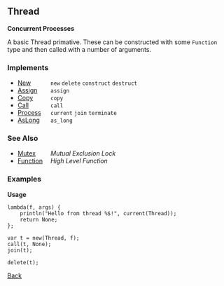 Thread
------
__Concurrent Processes__

A basic Thread primative. These can be constructed with some `Function` type and then called with a number of arguments.


### Implements

* <span style="width:75px; float:left;">[New](new)</span> `new` `delete` `construct` `destruct`
* <span style="width:75px; float:left;">[Assign](assign)</span> `assign`
* <span style="width:75px; float:left;">[Copy](copy)</span> `copy`
* <span style="width:75px; float:left;">[Call](call)</span> `call`
* <span style="width:75px; float:left;">[Process](process)</span> `current` `join` `terminate`
* <span style="width:75px; float:left;">[AsLong](aslong)</span> `as_long`


### See Also

* <span style="width:75px; float:left;">[Mutex](mutex)</span> _Mutual Exclusion Lock_
* <span style="width:75px; float:left;">[Function](function)</span> _High Level Function_


### Examples

__Usage__

    lambda(f, args) {
        println("Hello from thread %$!", current(Thread));
        return None;
    };
    
    var t = new(Thread, f);    
    call(t, None);
    join(t);
    
    delete(t);

[Back](/documentation)
